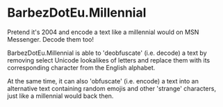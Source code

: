 # BarbezDotEu.Millennial

Pretend it's 2004 and encode a text like a millennial would on MSN Messenger. Decode them too!

BarbezDotEu.Millennial is able to 'deobfuscate' (i.e. decode) a text by removing select Unicode lookalikes of letters and replace them with its corresponding character from the English alphabet.

At the same time, it can also 'obfuscate' (i.e. encode) a text into an alternative text containing random emojis and other 'strange' characters, just like a millennial would back then.
